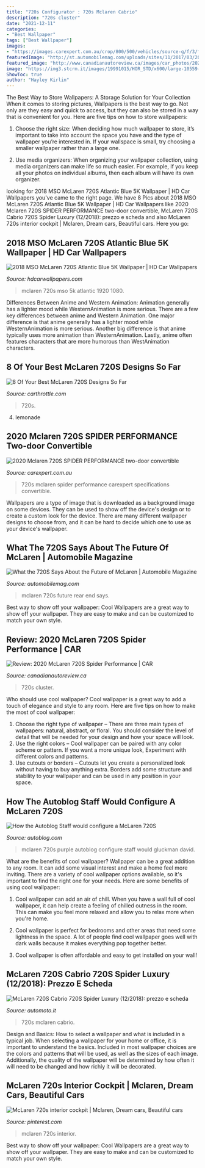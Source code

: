 ```yaml
---
title: "720s Configurator : 720s Mclaren Cabrio"
description: "720s cluster"
date: "2021-12-11"
categories:
- "Best Wallpaper"
tags: ["Best Wallpaper"]
images:
- "https://images.carexpert.com.au/crop/800/500/vehicles/source-g/f/3/f3fd9428.jpg"
featuredImage: "http://st.automobilemag.com/uploads/sites/11/2017/03/2018-McLaren-720S-rear-end-1.jpg"
featured_image: "http://www.canadianautoreview.ca/images/car_photos/2020-mclaren-720s-spider/normal/720s-spider-gauges.jpg"
image: "https://img3.stcrm.it/images/19991015/HOR_STD/x600/large-10559-mclaren-720s-spider-global-test-drive-belize-blue.jpg"
ShowToc: true
author: "Hayley Kirlin"
---
```



The Best Way to Store Wallpapers: A Storage Solution for Your Collection
When it comes to storing pictures, Wallpapers is the best way to go. Not only are they easy and quick to access, but they can also be stored in a way that is convenient for you. Here are five tips on how to store wallpapers:
1) Choose the right size: When deciding how much wallpaper to store, it’s important to take into account the space you have and the type of wallpaper you’re interested in. If your wallspace is small, try choosing a smaller wallpaper rather than a large one.

2) Use media organizers: When organizing your wallpaper collection, using media organizers can make life so much easier. For example, if you keep all your photos on individual albums, then each album will have its own organizer.

	

		
looking for 2018 MSO McLaren 720S Atlantic Blue 5K Wallpaper | HD Car Wallpapers you've came to the right page. We have 8 Pics about 2018 MSO McLaren 720S Atlantic Blue 5K Wallpaper | HD Car Wallpapers like 2020 Mclaren 720S SPIDER PERFORMANCE two-door convertible, McLaren 720S Cabrio 720S Spider Luxury (12/2018): prezzo e scheda and also McLaren 720s interior cockpit | Mclaren, Dream cars, Beautiful cars. Here you go:
		
    
## 2018 MSO McLaren 720S Atlantic Blue 5K Wallpaper | HD Car Wallpapers

<img loading=lazy src="https://www.hdcarwallpapers.com/download/2018_mso_mclaren_720s_atlantic_blue_5k-1920x1080.jpg" onerror="this.onerror=null;this.src='https://tse3.mm.bing.net/th?id=OIP.xncxmNS48ov8Ujj_lsxKGQHaEK&amp;pid=15.1';" alt="2018 MSO McLaren 720S Atlantic Blue 5K Wallpaper | HD Car Wallpapers">

_Source: hdcarwallpapers.com_

>mclaren 720s mso 5k atlantic 1920 1080. 

	

Differences Between Anime and Western Animation: Animation generally has a lighter mood while WesternAnimation is more serious.
There are a few key differences between anime and Western Animation. One major difference is that anime generally has a lighter mood while WesternAnimation is more serious. Another big difference is that anime typically uses more animation than WesternAnimation. Lastly, anime often features characters that are more humorous than WestAnimation characters.

    
## 8 Of Your Best McLaren 720S Designs So Far

<img loading=lazy src="https://images.cdn.circlesix.co/image/1/1000/0/uploads/posts/2017/03/f0df9f9cde02290f62688d262a2a9663.jpg" onerror="this.onerror=null;this.src='https://tse2.mm.bing.net/th?id=OIP.TuYJxP_4HfrnXCg0YyqziQHaDn&amp;pid=15.1';" alt="8 Of Your Best McLaren 720S Designs So Far">

_Source: carthrottle.com_

>720s. 

	

4. lemonade 

    
## 2020 Mclaren 720S SPIDER PERFORMANCE Two-door Convertible

<img loading=lazy src="https://images.carexpert.com.au/crop/800/500/vehicles/source-g/f/3/f3fd9428.jpg" onerror="this.onerror=null;this.src='https://tse3.mm.bing.net/th?id=OIP.ypK8IemqeLeFJiV0Ybu4CAHaEo&amp;pid=15.1';" alt="2020 Mclaren 720S SPIDER PERFORMANCE two-door convertible">

_Source: carexpert.com.au_

>720s mclaren spider performance carexpert specifications convertible. 

	

Wallpapers are a type of image that is downloaded as a background image on some devices. They can be used to show off the device's design or to create a custom look for the device. There are many different wallpaper designs to choose from, and it can be hard to decide which one to use as your device's wallpaper.

    
## What The 720S Says About The Future Of McLaren | Automobile Magazine

<img loading=lazy src="http://st.automobilemag.com/uploads/sites/11/2017/03/2018-McLaren-720S-rear-end-1.jpg" onerror="this.onerror=null;this.src='https://tse3.mm.bing.net/th?id=OIP.oXsNWQPHy6idf-uu6Y0BQwHaE8&amp;pid=15.1';" alt="What the 720S Says About the Future of McLaren | Automobile Magazine">

_Source: automobilemag.com_

>mclaren 720s future rear end says. 

	

Best way to show off your wallpaper:
Cool Wallpapers are a great way to show off your wallpaper. They are easy to make and can be customized to match your own style.

    
## Review: 2020 McLaren 720S Spider Performance | CAR

<img loading=lazy src="http://www.canadianautoreview.ca/images/car_photos/2020-mclaren-720s-spider/normal/720s-spider-gauges.jpg" onerror="this.onerror=null;this.src='https://tse1.mm.bing.net/th?id=OIP.NJabZiHZLemIjeUxhMS2XQHaE7&amp;pid=15.1';" alt="Review: 2020 McLaren 720S Spider Performance | CAR">

_Source: canadianautoreview.ca_

>720s cluster. 

	

Who should use cool wallpaper?
Cool wallpaper is a great way to add a touch of elegance and style to any room. Here are five tips on how to make the most of cool wallpaper: 
1) Choose the right type of wallpaper – There are three main types of wallpapers: natural, abstract, or floral. You should consider the level of detail that will be needed for your design and how your space will look. 
2) Use the right colors – Cool wallpaper can be paired with any color scheme or pattern. If you want a more unique look, Experiment with different colors and patterns. 
3) Use cutouts or borders – Cutouts let you create a personalized look without having to buy anything extra. Borders add some structure and stability to your wallpaper and can be used in any position in your space.

    
## How The Autoblog Staff Would Configure A McLaren 720S

<img loading=lazy src="https://s.aolcdn.com/dims-shared/dims3/GLOB/legacy_thumbnail/750x422/quality/95/https://s.blogcdn.com/slideshows/images/slides/470/927/4/S4709274/slug/l/screen-shot-2017-03-15-at-1-37-07-pm-2.jpg" onerror="this.onerror=null;this.src='https://tse3.mm.bing.net/th?id=OIP.SdQlwoex97OxwW0ZtjSHUQHaEK&amp;pid=15.1';" alt="How the Autoblog Staff would configure a McLaren 720S">

_Source: autoblog.com_

>mclaren 720s purple autoblog configure staff would gluckman david. 

	

What are the benefits of cool wallpaper?
Wallpaper can be a great addition to any room. It can add some visual interest and make a home feel more inviting. There are a variety of cool wallpaper options available, so it's important to find the right one for your needs. Here are some benefits of using cool wallpaper: 
1. Cool wallpaper can add an air of chill. When you have a wall full of cool wallpaper, it can help create a feeling of chilled outness in the room. This can make you feel more relaxed and allow you to relax more when you're home. 

2. Cool wallpaper is perfect for bedrooms and other areas that need some lightness in the space. A lot of people find cool wallpaper goes well with dark walls because it makes everything pop together better. 

3. Cool wallpaper is often affordable and easy to get installed on your wall!

    
## McLaren 720S Cabrio 720S Spider Luxury (12/2018): Prezzo E Scheda

<img loading=lazy src="https://img3.stcrm.it/images/19991015/HOR_STD/x600/large-10559-mclaren-720s-spider-global-test-drive-belize-blue.jpg" onerror="this.onerror=null;this.src='https://tse1.mm.bing.net/th?id=OIP.5glZ6PRqoBOjlwM7PVgnOwHaFO&amp;pid=15.1';" alt="McLaren 720S Cabrio 720S Spider Luxury (12/2018): prezzo e scheda">

_Source: automoto.it_

>720s mclaren cabrio. 

	

Design and Basics: How to select a wallpaper and what is included in a typical job.
When selecting a wallpaper for your home or office, it is important to understand the basics. Included in most wallpaper choices are the colors and patterns that will be used, as well as the sizes of each image. Additionally, the quality of the wallpaper will be determined by how often it will need to be changed and how richly it will be decorated.

    
## McLaren 720s Interior Cockpit | Mclaren, Dream Cars, Beautiful Cars

<img loading=lazy src="https://i.pinimg.com/originals/2d/a7/fb/2da7fb3b920071f494092df63383e5c3.jpg" onerror="this.onerror=null;this.src='https://tse3.mm.bing.net/th?id=OIP.b0tbIoUrk6zNRtjaMiL8jgHaE5&amp;pid=15.1';" alt="McLaren 720s interior cockpit | Mclaren, Dream cars, Beautiful cars">

_Source: pinterest.com_

>mclaren 720s interior. 

	

Best way to show off your wallpaper:
Cool Wallpapers are a great way to show off your wallpaper. They are easy to make and can be customized to match your own style.

